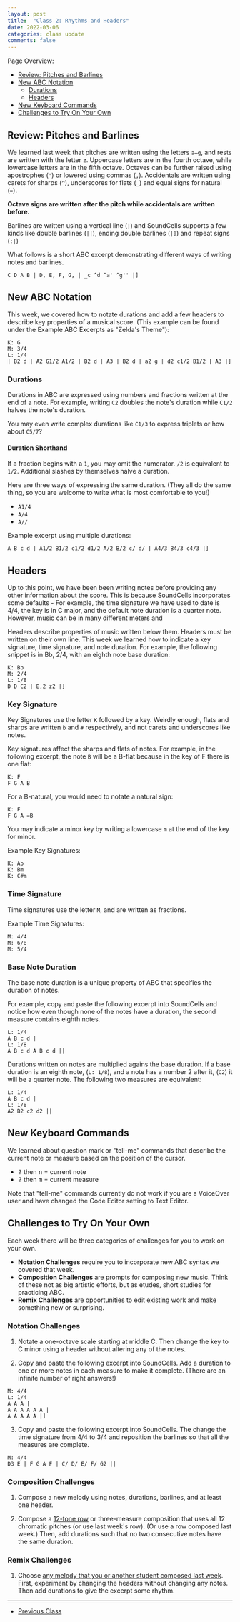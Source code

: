 ```yaml
---
layout: post
title:  "Class 2: Rhythms and Headers"
date: 2022-03-06
categories: class update
comments: false
---
```


Page Overview:
* [Review: Pitches and Barlines](#review-pitches-and-barlines)
* [New ABC Notation](#abc-notation-topics)
  * [Durations](#durations)
  * [Headers](#headers)
* [New Keyboard Commands](#new-keyboard-commands)
* [Challenges to Try On Your Own](#challenges-to-try-on-your-own)

## Review: Pitches and Barlines
We learned last week that pitches are written using the letters `a–g`, and rests are written with the letter `z`. Uppercase letters are in the fourth octave, while lowercase letters are in the fifth octave. Octaves can be further raised using apostrophes (`'`) or lowered using commas (`,`). Accidentals are written using carets for sharps (`^`), underscores for flats (`_`) and equal signs for natural (`=`).

**Octave signs are written after the pitch while accidentals are written before.**

Barlines are written using a vertical line (`|`) and SoundCells supports a few kinds like double barlines (`||`), ending double barlines (`|]`) and repeat signs (`:|`)

What follows is a short ABC excerpt demonstrating different ways of writing notes and barlines.
```
C D A B | D, E, F, G, | _c ^d ^a' ^g'' |]
```

## New ABC Notation
This week, we covered how to notate durations and add a few headers to describe key properties of a musical score. (This example can be found under the Example ABC Excerpts as "Zelda's Theme"):

```
K: G
M: 3/4
L: 1/4
| B2 d | A2 G1/2 A1/2 | B2 d | A3 | B2 d | a2 g | d2 c1/2 B1/2 | A3 |]
```

### Durations
Durations in ABC are expressed using numbers and fractions written at the end of a note. For example, writing `C2` doubles the note's duration while `C1/2` halves the note's duration.

You may even write complex durations like `C1/3` to express triplets or how about `C5/7`?

#### Duration Shorthand
If a fraction begins with a `1`, you may omit the numerator. `/2` is equivalent to `1/2`. Additional slashes by themselves halve a duration.

Here are three ways of expressing the same duration. (They all do the same thing, so you are welcome to write what is most comfortable to you!)
* `A1/4`
* `A/4`
* `A//`

Example excerpt using multiple durations:
```
A B c d | A1/2 B1/2 c1/2 d1/2 A/2 B/2 c/ d/ | A4/3 B4/3 c4/3 |]
```

## Headers
Up to this point, we have been been writing notes before providing any other information about the score. This is because SoundCells incorporates some defaults - For example, the time signature we have used to date is 4/4, the key is in C major, and the default note duration is a quarter note. However, music can be in many different meters and

Headers describe properties of music written below them. Headers must be written on their own line. This week we learned how to indicate a key signature, time signature, and note duration. For example, the following snippet is in Bb, 2/4, with an eighth note base duration:

```
K: Bb
M: 2/4
L: 1/8
D D C2 | B,2 z2 |]
```

### Key Signature
Key Signatures use the letter `K` followed by a key. Weirdly enough, flats and sharps are written `b` and `#` respectively, and not carets and underscores like notes.

Key signatures affect the sharps and flats of notes. For example, in the following excerpt, the note `B` will be a B-flat because in the key of F there is one flat:

```
K: F
F G A B
```

For a B-natural, you would need to notate a natural sign:
```
K: F
F G A =B
```

You may indicate a minor key by writing a lowercase `m` at the end of the key for minor.

Example Key Signatures:
```
K: Ab
K: Bm
K: C#m
```

### Time Signature
Time signatures use the letter `M`, and are written as fractions.

Example Time Signatures:
```
M: 4/4
M: 6/8
M: 5/4
```

### Base Note Duration
The base note duration is a unique property of ABC that specifies the duration of notes.

For example, copy and paste the following excerpt into SoundCells and notice how even though none of the notes have a duration, the second measure contains eighth notes.

```
L: 1/4
A B c d |
L: 1/8
A B c d A B c d ||
```

Durations written on notes are multiplied agains the base duration. If a base duration is an eighth note, (`L: 1/8`), and a note has a number 2 after it, (`C2`) it will be a quarter note. The following two measures are equivalent:

```
L: 1/4
A B c d |
L: 1/8
A2 B2 c2 d2 ||
```

## New Keyboard Commands
We learned about question mark or "tell-me" commands that describe the current note or measure based on the position of the cursor.
* <kbd>?</kbd> then <kbd>n</kbd> = current note
* <kbd>?</kbd> then <kbd>m</kbd> = current measure

Note that "tell-me" commands currently do not work if you are a VoiceOver user and have changed the Code Editor setting to Text Editor.

## Challenges to Try On Your Own
Each week there will be three categories of challenges for you to work on your own.

* **Notation Challenges** require you to incorporate new ABC syntax we covered that week.
* **Composition Challenges** are prompts for composing new music. Think of these not as big artistic efforts, but as etudes, short studies for practicing ABC.
* **Remix Challenges** are opportunities to edit existing work and make something new or surprising.

### Notation Challenges
1. Notate a one-octave scale starting at middle C. Then change the key to C minor using a header without altering any of the notes.

2. Copy and paste the following excerpt into SoundCells. Add a duration to one or more notes in each measure to make it complete. (There are an infinite number of right answers!)
```
M: 4/4
L: 1/4
A A A |
A A A A A A |
A A A A A |]
```

3. Copy and paste the following excerpt into SoundCells. The change the time signature from 4/4 to 3/4 and reposition the barlines so that all the measures are complete.
```
M: 4/4
D3 E | F G A F | C/ D/ E/ F/ G2 ||
```

### Composition Challenges
1. Compose a new melody using notes, durations, barlines, and at least one header.

2. Compose a [12-tone row](https://en.wikipedia.org/wiki/Twelve-tone_technique) or three-measure composition that uses all 12 chromatic pitches (or use last week's row). (Or use a row composed last week.) Then, add durations such that no two consecutive notes have the same duration.

### Remix Challenges
1. Choose [any melody that you or another student composed last week](/sc-workshop/compositions/). First, experiment by changing the headers without changing any notes. Then add durations to give the excerpt some rhythm.

---
* [Previous Class](/sc-workshop/class/update/2022/02/28/week-1.html)
